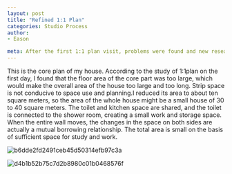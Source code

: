 ```yaml
---
layout: post
title: "Refined 1:1 Plan"
categories: Studio Process
author:
- Eason

meta: After the first 1:1 plan visit, problems were found and new research attempts were made
---
```


This is the core plan of my house. According to the study of 1:1plan on the first day, I found that the floor area of the core part was too large, which would make the overall area of the house too large and too long. Strip space is not conducive to space use and planning.I reduced its area to about ten square meters, so the area of the whole house might be a small house of 30 to 40 square meters. The toilet and kitchen space are shared, and the toilet is connected to the shower room, creating a small work and storage space. When the entire wall moves, the changes in the space on both sides are actually a mutual borrowing relationship. The total area is small on the basis of sufficient space for study and work.

![b6dde2fd2491ceb45d50314efb97c3a](https://user-images.githubusercontent.com/90549907/134833636-cc902806-0b17-44a7-ba41-eecf411e29ad.jpg)

![d4b1b52b75c7d2b8980c01b0468576f](https://user-images.githubusercontent.com/90549907/134833647-386e9b3b-0327-4665-98a7-834e0587a7f2.jpg)

